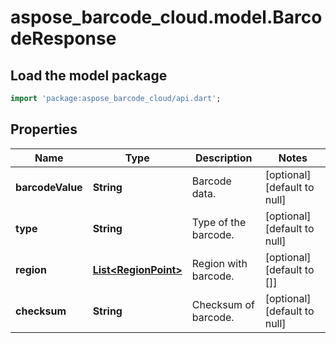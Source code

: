 # aspose_barcode_cloud.model.BarcodeResponse

## Load the model package
```dart
import 'package:aspose_barcode_cloud/api.dart';
```

## Properties
Name | Type | Description | Notes
---- | ---- | ----------- | -----
**barcodeValue** | **String** | Barcode data. | [optional] [default to null]
**type** | **String** | Type of the barcode. | [optional] [default to null]
**region** | [**List&lt;RegionPoint&gt;**](RegionPoint.md) | Region with barcode. | [optional] [default to []]
**checksum** | **String** | Checksum of barcode. | [optional] [default to null]


